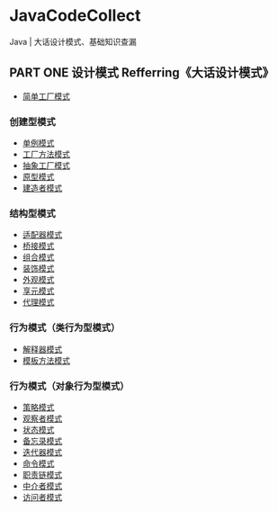 # JavaCodeCollect
Java | 大话设计模式、基础知识查漏


## PART ONE 设计模式 Refferring《大话设计模式》

- [简单工厂模式](./Designpattern/Factory/Simple/Calculator.java)

### 创建型模式
- [单例模式](./DesignPattern/Singleton/SingletonClient.java)
- [工厂方法模式]()
- [抽象工厂模式]()
- [原型模式]()
- [建造者模式]()

### 结构型模式
- [适配器模式]()
- [桥接模式]()
- [组合模式]()
- [装饰模式]()
- [外观模式]()
- [享元模式]()
- [代理模式]()

### 行为模式（类行为型模式）
- [解释器模式]()
- [模板方法模式]()

### 行为模式（对象行为型模式）
- [策略模式]()
- [观察者模式]()
- [状态模式]()
- [备忘录模式]()
- [迭代器模式]()
- [命令模式]()
- [职责链模式]()
- [中介者模式]()
- [访问者模式]()
